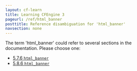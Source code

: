 ```yaml
---
layout: cf-learn
title: Learning CFEngine 3
pageurl: /ref/html_banner
posttitle: Reference disambiguation for 'html_banner'
navsection: none
---
```


The term 'html_banner' could refer to several sections in the documentation. Please choose one:

- [5.7.6 <code>html_banner</code>](https://cfengine.com/manuals/cf3-reference#html_banner-in-knowledge)
- [5.8.6 <code>html_banner</code>](https://cfengine.com/manuals/cf3-reference#html_banner-in-reporter)

